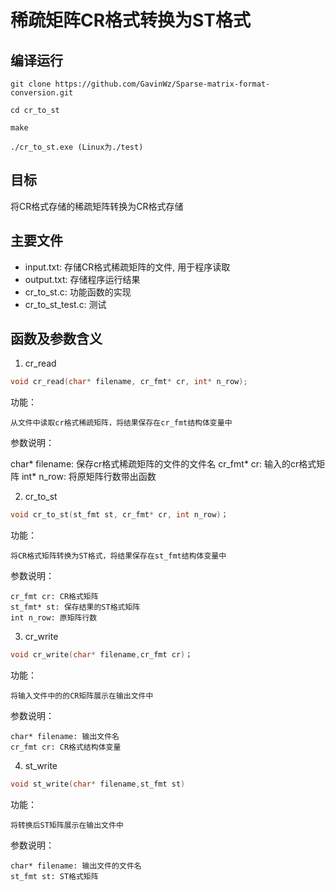 # 稀疏矩阵CR格式转换为ST格式

## 编译运行

```
git clone https://github.com/GavinWz/Sparse-matrix-format-conversion.git

cd cr_to_st

make

./cr_to_st.exe (Linux为./test)
```
## 目标

将CR格式存储的稀疏矩阵转换为CR格式存储

## 主要文件

* input.txt: 存储CR格式稀疏矩阵的文件, 用于程序读取
* output.txt: 存储程序运行结果
* cr_to_st.c: 功能函数的实现
* cr_to_st_test.c: 测试

## 函数及参数含义
1. cr_read
```c
void cr_read(char* filename, cr_fmt* cr, int* n_row);
```
功能：

    从文件中读取cr格式稀疏矩阵，将结果保存在cr_fmt结构体变量中

参数说明：

char* filename: 保存cr格式稀疏矩阵的文件的文件名
cr_fmt* cr: 输入的cr格式矩阵
int* n_row: 将原矩阵行数带出函数

2. cr_to_st
```c
void cr_to_st(st_fmt st, cr_fmt* cr, int n_row)；
```
功能：

    将CR格式矩阵转换为ST格式，将结果保存在st_fmt结构体变量中

参数说明：

    cr_fmt cr: CR格式矩阵
    st_fmt* st: 保存结果的ST格式矩阵
    int n_row: 原矩阵行数

3. cr_write
```c
void cr_write(char* filename,cr_fmt cr)；
```
功能：
    
    将输入文件中的的CR矩阵展示在输出文件中

参数说明：

    char* filename: 输出文件名
    cr_fmt cr: CR格式结构体变量

4. st_write
```c
void st_write(char* filename,st_fmt st)
```
功能：

    将转换后ST矩阵展示在输出文件中

参数说明：

    char* filename: 输出文件的文件名
    st_fmt st: ST格式矩阵



